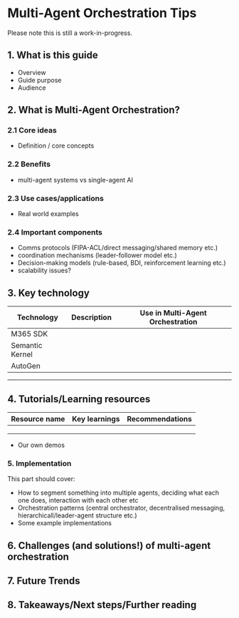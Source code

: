 # Multi-Agent Orchestration Tips

Please note this is still a work-in-progress.

## 1. What is this guide 
- Overview
- Guide purpose
- Audience

## 2. What is Multi-Agent Orchestration?

### 2.1 Core ideas

- Definition / core concepts

### 2.2 Benefits

- multi-agent systems vs single-agent AI

### 2.3 Use cases/applications
- Real world examples

### 2.4 Important components
- Comms protocols (FIPA-ACL/direct messaging/shared memory etc.)
- coordination mechanisms (leader-follower model etc.)
- Decision-making models (rule-based, BDI, reinforcement learning etc.)
- scalability issues? 

## 3. Key technology

| **Technology** | **Description** | **Use in Multi-Agent Orchestration** |
|---------------|--------------------------------------------|---------------------------|
| M365 SDK |   |   |
| Semantic Kernel |   |  |
| AutoGen |   |   |

---

## 4. Tutorials/Learning resources

| **Resource name** | **Key learnings** | **Recommendations** |
|---------------|--------------------------------------------|---------------------------|
|   |   |   |
|  |   |  |
|  |   |   |

- Our own demos

### 5. Implementation

This part should cover:

- How to segment something into multiple agents, deciding what each one does, interaction with each other etc
- Orchestration patterns (central orchestrator, decentralised messaging, hierarchicall/leader-agent structure etc.)
- Some example implementations

## 6. Challenges (and solutions!) of multi-agent orchestration

## 7. Future Trends

## 8. Takeaways/Next steps/Further reading